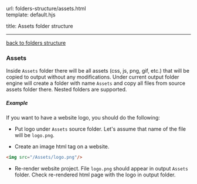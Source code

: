 url:        folders-structure/assets.html  
template:   default.hjs

title:      Assets folder structure

---

[back to folders structure](/folders-structure.html)

### Assets

Inside `Assets` folder there will be all assets (css, js, png, gif, etc.) that will be copied to output without any modifications. Under current output folder engine will create a folder with name `Assets` and copy all files from source assets folder there. Nested folders are supported.

##### Example

If you want to have a website logo, you should do the following:

- Put logo under `Assets` source folder. Let's assume that name of the file will be `logo.png`.

- Create an image html tag on a website.

```html
<img src="/Assets/logo.png"/>
```

- Re-render website project. File `logo.png` should appear in output `Assets` folder. Check re-rendered html page with the logo in output folder.